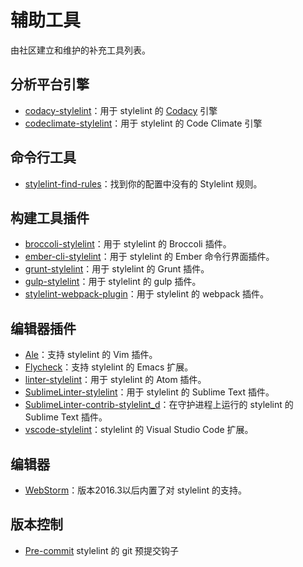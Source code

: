 # 辅助工具

由社区建立和维护的补充工具列表。

## 分析平台引擎

-   [codacy-stylelint](https://github.com/codacy/codacy-stylelint)：用于 stylelint 的 [Codacy](https://www.codacy.com/) 引擎
-   [codeclimate-stylelint](https://github.com/gilbarbara/codeclimate-stylelint)：用于 stylelint 的 Code Climate 引擎

## 命令行工具

-   [stylelint-find-rules](https://github.com/alexilyaev/stylelint-find-rules)：找到你的配置中没有的 Stylelint 规则。


## 构建工具插件

-   [broccoli-stylelint](https://github.com/billybonks/broccoli-stylelint)：用于 stylelint 的 Broccoli 插件。
-   [ember-cli-stylelint](https://github.com/billybonks/ember-cli-stylelint)：用于 stylelint 的 Ember 命令行界面插件。
-   [grunt-stylelint](https://github.com/wikimedia/grunt-stylelint)：用于 stylelint 的 Grunt 插件。
-   [gulp-stylelint](https://github.com/olegskl/gulp-stylelint)：用于 stylelint 的 gulp 插件。
-   [stylelint-webpack-plugin](https://github.com/webpack-contrib/stylelint-webpack-plugin)：用于 stylelint 的 webpack 插件。

## 编辑器插件

-   [Ale](https://github.com/w0rp/ale)：支持 stylelint 的 Vim 插件。
-   [Flycheck](https://github.com/flycheck/flycheck)：支持 stylelint 的 Emacs 扩展。
-   [linter-stylelint](https://github.com/AtomLinter/linter-stylelint)：用于 stylelint 的 Atom 插件。
-   [SublimeLinter-stylelint](https://github.com/SublimeLinter/SublimeLinter-stylelint)：用于 stylelint 的 Sublime Text 插件。
-   [SublimeLinter-contrib-stylelint_d](https://github.com/jo-sm/SublimeLinter-contrib-stylelint_d)：在守护进程上运行的 stylelint 的 Sublime Text 插件。
-   [vscode-stylelint](https://github.com/shinnn/vscode-stylelint)：stylelint 的 Visual Studio Code 扩展。

## 编辑器

-   [WebStorm](https://blog.jetbrains.com/webstorm/2016/09/webstorm-2016-3-eap-163-4830-stylelint-usages-for-default-exports-and-more/)：版本2016.3以后内置了对 stylelint 的支持。

## 版本控制

-   [Pre-commit](https://github.com/awebdeveloper/pre-commit-stylelint) stylelint 的 git 预提交钩子
